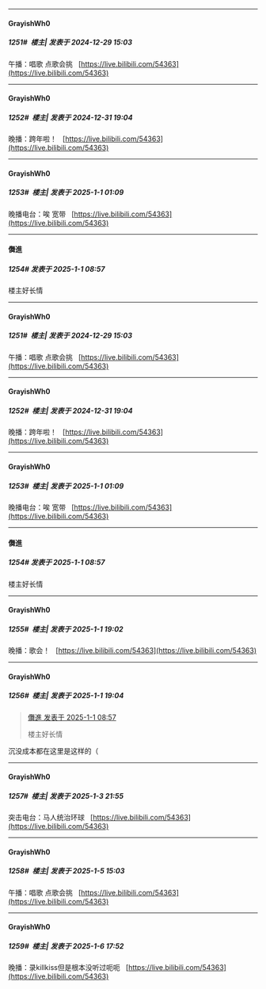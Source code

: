 ﻿
*****

####  GrayishWh0  
##### 1251#         楼主| 发表于 2024-12-29 15:03

午播：唱歌 点歌会挑   [https://live.bilibili.com/54363](https://live.bilibili.com/54363)

*****

####  GrayishWh0  
##### 1252#         楼主| 发表于 2024-12-31 19:04

晚播：跨年啦！   [https://live.bilibili.com/54363](https://live.bilibili.com/54363)

*****

####  GrayishWh0  
##### 1253#         楼主| 发表于 2025-1-1 01:09

晚播电台：唉 宽带   [https://live.bilibili.com/54363](https://live.bilibili.com/54363)

*****

####  儛進  
##### 1254#       发表于 2025-1-1 08:57

楼主好长情


*****

####  GrayishWh0  
##### 1251#         楼主| 发表于 2024-12-29 15:03

午播：唱歌 点歌会挑   [https://live.bilibili.com/54363](https://live.bilibili.com/54363)

*****

####  GrayishWh0  
##### 1252#         楼主| 发表于 2024-12-31 19:04

晚播：跨年啦！   [https://live.bilibili.com/54363](https://live.bilibili.com/54363)

*****

####  GrayishWh0  
##### 1253#         楼主| 发表于 2025-1-1 01:09

晚播电台：唉 宽带   [https://live.bilibili.com/54363](https://live.bilibili.com/54363)

*****

####  儛進  
##### 1254#       发表于 2025-1-1 08:57

楼主好长情


*****

####  GrayishWh0  
##### 1255#         楼主| 发表于 2025-1-1 19:02

晚播：歌会！   [https://live.bilibili.com/54363](https://live.bilibili.com/54363)

*****

####  GrayishWh0  
##### 1256#         楼主| 发表于 2025-1-1 19:04

<blockquote><a href="httphttps://bbs.saraba1st.com/2b/forum.php?mod=redirect&amp;goto=findpost&amp;pid=67077112&amp;ptid=2034495" target="_blank">儛進 发表于 2025-1-1 08:57</a>

楼主好长情</blockquote>
沉没成本都在这里是这样的（


*****

####  GrayishWh0  
##### 1257#         楼主| 发表于 2025-1-3 21:55

突击电台：马人统治环球   [https://live.bilibili.com/54363](https://live.bilibili.com/54363)


*****

####  GrayishWh0  
##### 1258#         楼主| 发表于 2025-1-5 15:03

午播：唱歌 点歌会挑   [https://live.bilibili.com/54363](https://live.bilibili.com/54363)


*****

####  GrayishWh0  
##### 1259#         楼主| 发表于 2025-1-6 17:52

晚播：录killkiss但是根本没听过呃呃   [https://live.bilibili.com/54363](https://live.bilibili.com/54363)

